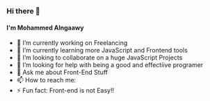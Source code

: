 ### Hi there 👋
#### I'm Mohammed Alngaawy
<!--
**MAlngaawy/MAlngaawy** is a ✨ _special_ ✨ repository because its `README.md` (this file) appears on your GitHub profile.
-->

- 🔭 I’m currently working on Freelancing
- 🌱 I’m currently learning more JavaScript and Frontend tools
- 👯 I’m looking to collaborate on a huge JavaScript Projects
- 🤔 I’m looking for help with being a good and effectiive programer
- 💬 Ask me about Front-End Stuff
- 📫 How to reach me:
- ⚡ Fun fact: Front-end is not Easy!!

